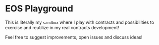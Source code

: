 # EOS Playground

This is literally my `sandbox` where I play with contracts and 
possibilities to exercise and reutilize in my real contracts 
development!

Feel free to suggest improvements, open issues and discuss ideas!